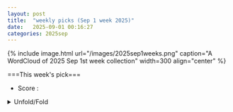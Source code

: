 ```yaml
---
layout: post
title:  "weekly picks (Sep 1 week 2025)"
date:   2025-09-01 00:16:27
categories: 2025sep
---
```


{% include image.html url="/images/2025sep1weeks.png" caption="A WordCloud of 2025 Sep 1st week collection" width=300 align="center" %}




===This week's pick===


* Score : 


<details>
  <summary> Unfold/Fold </summary>
  {% capture markdowncontent %}


---
09/05



1. **[s41567-025-03029-x](https://www.nature.com/articles/s41567-025-03029-x)** The origin of the axial Higgs is a hidden ferroaxial electronic density wave (Nature Physics)

1. **[s41563-025-02344-1](https://www.nature.com/articles/s41563-025-02344-1)** Space-time crystals from particle-like topological solitons (Nature Materials)



1. **[cxvs-5pb1](http://link.aps.org/doi/10.1103/cxvs-5pb1)** Quantum Metrology in the Ultrastrong Coupling Regime of Light-Matter Interactions: Leveraging Virtual Excitations without Extracting Them (PRL)

1. **[v4x6-hksk](http://link.aps.org/doi/10.1103/v4x6-hksk)** Pressure-Induced Polyhedral Reorganization Causes Indirect-to-Direct Band-Gap Transition in Spinel Structure (PRL)

1. **[jnq4-sykq](http://link.aps.org/doi/10.1103/jnq4-sykq)** Probing Green’s Function Zeros by Cotunneling through Mott Insulators (PRL)

1. **[fryl-jjnj](http://link.aps.org/doi/10.1103/fryl-jjnj)** Terahertz Field Control of Electronic-Ferroelectric Anisotropy at Room Temperature in LuFe2O4 (PRL)

1. **[43nq-ntqm](http://link.aps.org/doi/10.1103/43nq-ntqm)** Non-Abelian Fractional Chern Insulators and Competing States in Flat Moiré Bands (PRL)

1. **[6m7v-p99w](http://link.aps.org/doi/10.1103/6m7v-p99w)** Extrinsic Mechanisms of Phonon Magnetic Moment (PRL)

1. **[3bj7-jc92](http://link.aps.org/doi/10.1103/3bj7-jc92)** Hydrodynamics of Cooperation and Self-Interest in a Two-Population Occupation Model (PRL)

1. **[hl1c-t8z9](http://link.aps.org/doi/10.1103/hl1c-t8z9)** Quantum Effects in Gravity Beyond the Newton Potential from a Delocalized Quantum Source (PRX)

1. **[m66m-lnjh](http://link.aps.org/doi/10.1103/m66m-lnjh)** Learning the dynamics of Markovian open quantum systems from experimental data (PRR)

1. **[ngkf-7816](http://link.aps.org/doi/10.1103/ngkf-7816)** Universal exotic dynamics in critical mesoscopic systems: Simulating the square root of Avogadro’s number of spins (PRR)

1. **[pt7n-5gmr](http://link.aps.org/doi/10.1103/pt7n-5gmr)** Enhanced superresolution by entanglement of the unified quantum wave function (PRR)

1. **[h4hn-r6kp](http://link.aps.org/doi/10.1103/h4hn-r6kp)** Kelvin waves in nonequilibrium universal dynamics of relativistic scalar field theories (PRR)

1. **[kqw2-gs9c](http://link.aps.org/doi/10.1103/kqw2-gs9c)** Enhancement of microwave to optical spin-based quantum transduction via a magnon mode (PRR)

1. **[h6lj-d6yt](http://link.aps.org/doi/10.1103/h6lj-d6yt)** Generalized geometric speed limits for quantum observables (PRR)

1. **[k7nd-nnxg](http://link.aps.org/doi/10.1103/k7nd-nnxg)** Nuclear spin symmetry breaking and spin polarization in rotational energy level clusters (PRRL)

1. **[hzl3-hjnl](http://link.aps.org/doi/10.1103/hzl3-hjnl)** Splitting of nonequilibrium phase transitions in driven Ising models (PRRL)





1. **[2509.03572v1](https://arxiv.org/abs/2509.03572)** Exchange tensors, generalized RKKY interactions, and magnetization dynamics in heterostructures of ferromagnets and topological insulators (arXiv)

1. **[2509.03574v1](https://arxiv.org/abs/2509.03574)** A new rung on the ladder: exploring topological frustration towards two dimensions (arXiv)

1. **[2509.03575v1](https://arxiv.org/abs/2509.03575)** Ferromagnetism vs. Antiferromagnetism in Narrow-Band Systems: Competition Between Quantum Geometry and Band Dispersion (arXiv)

1. **[2509.03583v1](https://arxiv.org/abs/2509.03583)** Magic continuum in multi-moire twisted trilayer graphene (arXiv)

1. **[2509.03588v1](https://arxiv.org/abs/2509.03588)** Dissociation of bulk and entanglement phase transitions in the Haldane phase (arXiv)

1. **[2509.03601v1](https://arxiv.org/abs/2509.03601)** Optical selection rules of topological excitons in flat bands (arXiv)

1. **[2509.03604v1](https://arxiv.org/abs/2509.03604)** Mott Glass and Criticality in a S=1/2 Bilayer Heisenberg Model with Interlayer Bond Dilution (arXiv)

1. **[2509.03606v1](https://arxiv.org/abs/2509.03606)** Coherent control of thermoelectric performance via engineered transmission functions in multi-dot Aharonov-Bohm heat engine (arXiv)

1. **[2509.03612v1](https://arxiv.org/abs/2509.03612)** Three-channel charge Kondo model at high transparency (arXiv)

1. **[2509.03618v1](https://arxiv.org/abs/2509.03618)** Topological edge states in a double isomeric Class-II oligo(indenoindene) (arXiv)

1. **[2509.03620v1](https://arxiv.org/abs/2509.03620)** Emergent Rashba spin-orbit coupling in bulk gold with buried network of nanoscale interfaces (arXiv)

1. **[2509.03632v1](https://arxiv.org/abs/2509.03632)** A One-Particle Density Matrix Framework for Mode-Shell Correspondence: Characterizing Topology in Higher-Order Topological Insulators (arXiv)

1. **[2509.03674v1](https://arxiv.org/abs/2509.03674)** Geometric Effects on Tunneling in Driven Quantum Systems (arXiv)

1. **[2509.03683v1](https://arxiv.org/abs/2509.03683)** Attention is all you need to solve chiral superconductivity (arXiv)

1. **[2509.03706v1](https://arxiv.org/abs/2509.03706)** Double quantum dots with quenched charging energy in PbTe nanowires (arXiv)

1. **[2509.03708v1](https://arxiv.org/abs/2509.03708)** Twisted quantum doubles are sign problem-free (arXiv)

1. **[2509.03750v1](https://arxiv.org/abs/2509.03750)** Lattice dynamics of the infinite-layer nickelate LaNiO2 (arXiv)

1. **[2509.03781v1](https://arxiv.org/abs/2509.03781)** Plasmons in a network of topological states in twisted bilayer graphene (arXiv)

1. **[2509.03801v1](https://arxiv.org/abs/2509.03801)** Controllable Josephson diode effect, 0-pi transition and switch effect in the superconductor/two-dimensional Weyl nodal line semimetal/superconductor junctions (arXiv)

1. **[2509.03822v1](https://arxiv.org/abs/2509.03822)** Spin Splitting Nernst Effect in Altermagnet (arXiv)

1. **[2509.03854v1](https://arxiv.org/abs/2509.03854)** Switching topological states via uniaxial strain in 2D materials (arXiv)

1. **[2509.03907v1](https://arxiv.org/abs/2509.03907)** Unconventional superconductivity in monolayer transition metal dichalcogenides (arXiv)

1. **[2509.03908v1](https://arxiv.org/abs/2509.03908)** Strongly correlated electrons in superconducting islands with fluctuating Cooper pairs (arXiv)

1. **[2509.03915v1](https://arxiv.org/abs/2509.03915)** Superconducting lens and Josephson effect in AA-stacked bilayer graphene (arXiv)

1. **[2509.03921v1](https://arxiv.org/abs/2509.03921)** Atomic collapse of high-order singular potentials in graphene (arXiv)

1. **[2509.03923v1](https://arxiv.org/abs/2509.03923)** Antiferromagnetic superlattices: anisotropic band and spin-valley valve in buckled two-dimensional materials (arXiv)

1. **[2509.03924v1](https://arxiv.org/abs/2509.03924)** Frustration-enhanced persistent currents in correlated trimer nanorings (arXiv)

1. **[2509.03929v1](https://arxiv.org/abs/2509.03929)** Topologically protected magnetoresistance by quantum anomalous Hall effect (arXiv)

1. **[2509.03936v1](https://arxiv.org/abs/2509.03936)** Two-dimensional coherent spectroscopy of disordered superconductors in the narrow-band and broad-band limits (arXiv)

1. **[2509.03941v1](https://arxiv.org/abs/2509.03941)** Thickness-dependent magnon spin transport in antiferromagnetic insulators: Crossover from quasi-three-dimensional to quasi-two-dimensional regimes (arXiv)

1. **[2509.03943v1](https://arxiv.org/abs/2509.03943)** Two-dimensional Dirac semimetals with tunable edge states (arXiv)

1. **[2509.03944v1](https://arxiv.org/abs/2509.03944)** Two-Dimensional Higher-Order Topological Metals (arXiv)

1. **[2509.03949v1](https://arxiv.org/abs/2509.03949)** Tunable Majorana corner states driven by superconducting phase bias in a vertical Josephson junction (arXiv)

1. **[2509.03963v1](https://arxiv.org/abs/2509.03963)** Altermagnetism-Induced Parity Anomaly in Weak Topological Insulators (arXiv)

1. **[2509.03969v1](https://arxiv.org/abs/2509.03969)** Interplay of Altermagnetic Order and Wilson Mass in the Dirac Equation: Helical Edge States without Time-Reversal Symmetry (arXiv)

1. **[2509.03984v1](https://arxiv.org/abs/2509.03984)** Design of a Josephson diode based on double magnetic impurities (arXiv)

1. **[2509.03988v1](https://arxiv.org/abs/2509.03988)** Hubbard dimer physics and the magnetostructural transition in the correlated cluster material Nb3Cl8 (arXiv)

1. **[2509.03991v1](https://arxiv.org/abs/2509.03991)** Band bending and zero-conductance resonances controlled by edge electric fields in zigzag silicene nanoribbons (arXiv)

1. **[2509.04002v1](https://arxiv.org/abs/2509.04002)** Phase transitions in quantum dot-Majorana zero mode coupling systems (arXiv)

1. **[2509.04003v1](https://arxiv.org/abs/2509.04003)** Electrical control of crossed Andreev reflection and spin-valley switch in antiferromagnet/superconductor junctions (arXiv)

1. **[2509.04012v1](https://arxiv.org/abs/2509.04012)** Orbital hybridization in graphene-based artificial atoms (arXiv)

1. **[2509.04015v1](https://arxiv.org/abs/2509.04015)** Tunneling Magnetoresistance Effect in Altermagnets (arXiv)

1. **[2509.04017v1](https://arxiv.org/abs/2509.04017)** Spin-valley polarized edge states and quantum anomalous Hall states controlled by side potential in 2D honeycomb lattices (arXiv)

1. **[2509.04045v1](https://arxiv.org/abs/2509.04045)** Moire spintronics: Emergent phenomena, material realization and machine learning accelerating discovery (arXiv)

1. **[2509.04071v1](https://arxiv.org/abs/2509.04071)** Magnetic behavior of 5d^1 Re-based double perovskite Sr2ZnReO6 (arXiv)

1. **[2509.04141v1](https://arxiv.org/abs/2509.04141)** Emergence of quantum spin liquid and spin-flop phase in Kitaev antiferromagnets in a [111] magnetic field (arXiv)

1. **[2509.04206v1](https://arxiv.org/abs/2509.04206)** Two-dimensional magnetic tunnel p-n junctions for low-power electronics (arXiv)

1. **[2509.04209v1](https://arxiv.org/abs/2509.04209)** Quantum Hall Antidot as a Fractional Coulombmeter (arXiv)

1. **[2509.04285v1](https://arxiv.org/abs/2509.04285)** Many-Body Rashba Spin-Orbit Interaction and Exciton Spin Relaxation in Atomically Thin Semiconductor Structures (arXiv)

1. **[2509.04306v1](https://arxiv.org/abs/2509.04306)** Specific features of the pi-electron spectrum of narrow achiral (2m,m) nanoribbons (arXiv)

1. **[2509.04319v1](https://arxiv.org/abs/2509.04319)** In-situ profiling of pressure-induced exciton traps in suspended MoS2 monolayers (arXiv)

1. **[2509.04408v1](https://arxiv.org/abs/2509.04408)** Chiral Graviton Theory of Fractional Quantum Hall States (arXiv)

1. **[2509.04420v1](https://arxiv.org/abs/2509.04420)** Zero and Nonzero Energy Majorana Modes in an Extended Kitaev Chain (arXiv)

1. **[2509.04447v1](https://arxiv.org/abs/2509.04447)** Zero modes and index theorems for non-Hermitian Dirac fermions (arXiv)

1. **[2509.03570v1](https://arxiv.org/abs/2509.03570)** Dynamical Quantum Phase Transitions and Many-Body Backflow in Open Quantum Systems (arXiv)

1. **[2509.03586v1](https://arxiv.org/abs/2509.03586)** Quantum simulation of out-of-equilibrium dynamics in gauge theories (arXiv)

1. **[2509.03589v1](https://arxiv.org/abs/2509.03589)** Disjoint additivity and local quantum physics (arXiv)

1. **[2509.04075v1](https://arxiv.org/abs/2509.04075)** Complexity of Quadratic Quantum Chaos (arXiv)

1. **[2509.04137v1](https://arxiv.org/abs/2509.04137)** Active Dual-Gated Graphene Transistors for Low-Noise, Drift-Stable, and Tunable Chemical Sensing (arXiv)

1. **[2509.04300v1](https://arxiv.org/abs/2509.04300)** Quantum metrology through spectral measurements in quantum optics (arXiv)

1. **[2509.04418v1](https://arxiv.org/abs/2509.04418)** The influence of the Casimir effect on the binding potential for 3D wetting (arXiv)









---
09/04



1. **[science.adx5963](https://www.science.org/doi/10.1126/science.adx5963)** Spin-selective transport through chiral ferromagnetic nanohelices (Science)



1. **[science.adv4415](https://www.science.org/doi/10.1126/science.adv4415)** Order-to-disorder transition due to entropy in layered and 2D carbides (Science)



1. **[s41467-025-63139-1](https://www.nature.com/articles/s41467-025-63139-1)** Ultra-low core loss in Fe-enriched soft magnetic ribbons enabled by nanostructure and high-frequency domain engineering (Nature Communications)



1. **[s41586-025-09474-1](https://www.nature.com/articles/s41586-025-09474-1)** 3D-printed micro ion trap technology for quantum information applications (Nature)





1. **[f3c4-n21z](http://link.aps.org/doi/10.1103/f3c4-n21z)** Efficient Computation of Cumulant Evolution and Full Counting Statistics: Application to Infinite Temperature Quantum Spin Chains (PRL)

1. **[mwy1-v9hk](http://link.aps.org/doi/10.1103/mwy1-v9hk)** String-Breaking Mechanism in a Lattice Schwinger Model Simulator (PRL)

1. **[zfxx-8r4x](http://link.aps.org/doi/10.1103/zfxx-8r4x)** Effect of Incremental Hydration on Reverse Internal Conversion Vibrational Autodetachment of an Anion (PRL)

1. **[2jz1-dr5l](http://link.aps.org/doi/10.1103/2jz1-dr5l)** Leveraging Resonant Frequencies of an Optical Cavity for Spectroscopic Measurement of Gas Temperature and Concentration (PRL)





1. **[46g3-n7cx](http://link.aps.org/doi/10.1103/46g3-n7cx)** Tricritical Directed Percolation Controls the Laminar-Turbulent Transition in Pipes with Body Forces (PRL)

1. **[2g25-bdjx](http://link.aps.org/doi/10.1103/2g25-bdjx)** Emergent Negative Thermal Expansion in Amorphous Fe-Y-Zr-B Alloys (PRL)

1. **[7blz-pswv](http://link.aps.org/doi/10.1103/7blz-pswv)** Intrinsic Dynamic Generation of Spin Polarization by Time-Varying Electric Field (PRL)

1. **[nx9z-vkk2](http://link.aps.org/doi/10.1103/nx9z-vkk2)** Nonreciprocity of Hydrodynamic Electron Transport in Noncentrosymmetric Conductors (PRL)

1. **[5vnl-w9p4](http://link.aps.org/doi/10.1103/5vnl-w9p4)** Density Matrix Renormalization Group Algorithm for non-Hermitian Systems (PRL)

1. **[8klr-4wc5](http://link.aps.org/doi/10.1103/8klr-4wc5)** Robust Charge Density Wave Correlations in Optimally Doped YBa2Cu3Oy (PRL)



1. **[3tlp-16mc](http://link.aps.org/doi/10.1103/3tlp-16mc)** Optical non-Hermitian skin effect in uniform media (PRR)

1. **[68my-v17c](http://link.aps.org/doi/10.1103/68my-v17c)** Cavity-induced quantum droplets (PRR)

1. **[msdd-ckq7](http://link.aps.org/doi/10.1103/msdd-ckq7)** Fracton and topological order in the XY checkerboard toric code (PRRL)



1. **[2509.02654v1](https://arxiv.org/abs/2509.02654)** Quantum anomalous Hall effect with high Chern number in two dimensional ferromagnets Ti2TeSO (arXiv)

1. **[2509.02663v1](https://arxiv.org/abs/2509.02663)** Semi-Dirac spin liquids and frustrated quantum magnetism on the trellis lattice (arXiv)

1. **[2509.02673v1](https://arxiv.org/abs/2509.02673)** Doping a spin-one Mott insulator: possible application to bilayer nickelate (arXiv)

1. **[2509.02675v1](https://arxiv.org/abs/2509.02675)** Robust superconductivity upon doping chiral spin liquid and Chern insulators in a Hubbard-Hofstadter model (arXiv)

1. **[2509.02682v1](https://arxiv.org/abs/2509.02682)** Ultrafast anisotropic exciton transport in phosphorene (arXiv)

1. **[2509.02705v1](https://arxiv.org/abs/2509.02705)** Competing Dirac masses in one dimension: Symmetry-enhanced pseudo-first-order transition and deconfined criticality (arXiv)

1. **[2509.02757v1](https://arxiv.org/abs/2509.02757)** Topological Chiral Superconductivity in the Triangular-Lattice Hofstadter-Hubbard Model (arXiv)

1. **[2509.02763v1](https://arxiv.org/abs/2509.02763)** Quantum Transport in Ultrahigh-Conductivity Carbon Nanotube Fibers (arXiv)

1. **[2509.02831v1](https://arxiv.org/abs/2509.02831)** Current-induced molecular dissociation: Topological insulators as robust reaction platforms (arXiv)

1. **[2509.02872v1](https://arxiv.org/abs/2509.02872)** NeuroQD: A Learning-Based Simulation Framework For Quantum Dot Devices (arXiv)

1. **[2509.02914v1](https://arxiv.org/abs/2509.02914)** Ab Initio Theory of Eliminating Surface Oxides of Superconductors with Noble Metal Encapsulation (arXiv)

1. **[2509.02976v1](https://arxiv.org/abs/2509.02976)** Effect of Gamma_7 and Gamma_8 Hybridizations on Three-Channel Kondo Phase Emerging from Ho Ions (arXiv)

1. **[2509.02987v1](https://arxiv.org/abs/2509.02987)** High-Q membrane resonators using ultra-high-stress crystalline TiN films (arXiv)

1. **[2509.03007v1](https://arxiv.org/abs/2509.03007)** Anisotropic spin fluctuations in the triangular Kondo lattice compound CePtAl4Ge2 probed by site-selective ^27Al NMR (arXiv)

1. **[2509.03031v1](https://arxiv.org/abs/2509.03031)** Observation of surface superconductivity in bulk polycrystalline MoS2 induced by electric double-layer doping (arXiv)

1. **[2509.03072v1](https://arxiv.org/abs/2509.03072)** First-Order PT Phase Transition in Non-Hermitian Superconductors (arXiv)

1. **[2509.03079v1](https://arxiv.org/abs/2509.03079)** Deconfined Quantum Critical Point in Quantum Hall Bilayers (arXiv)

1. **[2509.03081v1](https://arxiv.org/abs/2509.03081)** Machine learning-accelerated search of superconductors in B-C-N based compounds and R3Ni2O7-type nickelates (arXiv)

1. **[2509.03177v1](https://arxiv.org/abs/2509.03177)** Ab initio spin Hamiltonians and magnetism of Ce and Yb triangular-lattice compounds (arXiv)

1. **[2509.03247v1](https://arxiv.org/abs/2509.03247)** Inherent momentum-dependent gap structure of altermagnetic superconductors (arXiv)

1. **[2509.03254v1](https://arxiv.org/abs/2509.03254)** Effect of Magnetic Anisotropy on Magnetoelastic Waves in Ni/LiNbO3 Hybrid Device (arXiv)

1. **[2509.03282v1](https://arxiv.org/abs/2509.03282)** Theory of single molecule NMR detection (arXiv)

1. **[2509.03295v1](https://arxiv.org/abs/2509.03295)** Family of Unconventional Superconductivities in Crystalline Graphene (arXiv)

1. **[2509.03296v1](https://arxiv.org/abs/2509.03296)** Noise resilience of two-dimensional Floquet topological phases (arXiv)

1. **[2509.03327v1](https://arxiv.org/abs/2509.03327)** Role of Fe intercalation on the electronic correlation in resistively switchable antiferromagnet FexNbS2 (arXiv)

1. **[2509.03356v1](https://arxiv.org/abs/2509.03356)** Tailored Thermal Transport in Phase Change Materials-Based Nanocomposites through Interfacial Structuring (arXiv)

1. **[2509.03359v1](https://arxiv.org/abs/2509.03359)** Magnetic Bloch bands and Weiss oscillations in Dirac mass superlattices (arXiv)

1. **[2509.03460v1](https://arxiv.org/abs/2509.03460)** Integral ab initio/DFT and experimental TDPAC approach enlightening the aftereffects phenomenon: probing electronic properties in alpha-Al2O3:^111In(-> ^111Cd) at the atomic scale (arXiv)

1. **[2509.03469v1](https://arxiv.org/abs/2509.03469)** Signatures of emergent surface states across a displacive topological phase transition in Bi4I4 (arXiv)

1. **[2509.03489v1](https://arxiv.org/abs/2509.03489)** Dissipationless dynamics of spin supersolid states in a spin-1/2 triangular antiferromagnet with impurities (arXiv)

1. **[2509.03502v1](https://arxiv.org/abs/2509.03502)** Ambient-pressure superconductivity and electronic structures of engineered hybrid nickelate films (arXiv)

1. **[2508.21502v1](https://arxiv.org/abs/2508.21502)** Anyons in the pi-flux phase of fermionic matter coupled to a Z2-gauge field (arXiv)

1. **[2509.01729v1](https://arxiv.org/abs/2509.01729)** Direct spatiotemporal imaging of a long-lived bulk photovoltaic effect in BiFeO3 (arXiv)

1. **[2509.02618v1](https://arxiv.org/abs/2509.02618)** Etching-free dual-lift-off for direct patterning of epitaxial oxide thin films (arXiv)

1. **[2509.02688v1](https://arxiv.org/abs/2509.02688)** In search of exotic pairing in the Hubbard model: many-body computation and quantum gas microscopy (arXiv)

1. **[2509.02857v1](https://arxiv.org/abs/2509.02857)** Magnetic Double-Wells: Absence of Tunneling (arXiv)

1. **[2509.02886v1](https://arxiv.org/abs/2509.02886)** Highly tunable band structure in ferroelectric R-stacked bilayer WSe2 (arXiv)

1. **[2509.02901v1](https://arxiv.org/abs/2509.02901)** Magnetic resonance and microwave resistance modulation in van der Waals colossal-magnetoresistance material (arXiv)

1. **[2509.03026v1](https://arxiv.org/abs/2509.03026)** Octupole-driven spin-transfer torque switching of all-antiferromagnetic tunnel junctions (arXiv)

1. **[2509.03033v1](https://arxiv.org/abs/2509.03033)** Tilted Dirac cones and their topology in Holographic Materials (arXiv)

1. **[2509.03067v1](https://arxiv.org/abs/2509.03067)** Theory of dynamical superradiance in organic materials (arXiv)

1. **[2509.03253v1](https://arxiv.org/abs/2509.03253)** Parquet theory for molecular systems. I. Formalism and static kernel parquet approximation (arXiv)

1. **[2509.03355v1](https://arxiv.org/abs/2509.03355)** Controlled Buildup of Half-Quantized Thermal Conductance in an Engineered Chiral Spin Liquid Platform (arXiv)

1. **[2509.03387v1](https://arxiv.org/abs/2509.03387)** Topology meets superconductivity in a one-dimensional t-J model of magnetic atoms (arXiv)

1. **[2509.03422v1](https://arxiv.org/abs/2509.03422)** Universal representation of the long-range entanglement in the family of Toric Code states (arXiv)

1. **[2509.03428v1](https://arxiv.org/abs/2509.03428)** Ultrafast single-photon interference with a dipole qubit in a nanocavity (arXiv)









---
09/03



1. **[s41467-025-63298-1](https://www.nature.com/articles/s41467-025-63298-1)** Unveiling the polarization switching pathway through tetragonal phase as a metastable intermediate state in ferroelectric Hf<sub>x</sub>Zr<sub>1-x</sub>O<sub>2</sub> thin film (Nature Communications)

1. **[s41563-025-02350-3](https://www.nature.com/articles/s41563-025-02350-3)** The expanding world of topological ferroelectrics (Nature Materials)

1. **[d41586-025-02756-8](https://www.nature.com/articles/d41586-025-02756-8)** Unifying gravity and quantum theory requires better understanding of time (Nature)





1. **[adf976](https://iopscience.iop.org/article/10.1088/2053-1583/adf976)** Spin–orbit torque emerging from orbital textures in centrosymmetric materials (2D Materials)





1. **[wdjr-m2hg](http://link.aps.org/doi/10.1103/wdjr-m2hg)** Magnifying the Wave Function of Interacting Fermionic Atoms (PRL)

1. **[k47t-23gp](http://link.aps.org/doi/10.1103/k47t-23gp)** High-Throughput Search for Metallic Altermagnets by Embedded Dynamical Mean Field Theory (PRL)

1. **[f6wd-gljq](http://link.aps.org/doi/10.1103/f6wd-gljq)** Non-Hermitian Floquet Topological Sensors for Ultrasensitive Detection of Dynamic Signals (PRL)

1. **[7nxc-j62y](http://link.aps.org/doi/10.1103/7nxc-j62y)** Quantum Geometry and the Electric Magnetochiral Anisotropy in Noncentrosymmetric Polar Media (PRL)

1. **[5d7l-mr7k](http://link.aps.org/doi/10.1103/5d7l-mr7k)** Anomalous Hall Effect in the Dirac Semimetal Cd3As2 Probed by In-Plane Magnetic Field (PRL)

1. **[qs45-4rqd](http://link.aps.org/doi/10.1103/qs45-4rqd)** Mixing of Surface and Bulk Optical Nonlinearities via Surface Plasmon Polaritons (PRL)

1. **[f4vr-xdny](http://link.aps.org/doi/10.1103/f4vr-xdny)** Diffusive Nature of Housing Prices (PRL)

1. **[gp8t-v82n](http://link.aps.org/doi/10.1103/gp8t-v82n)** Particle Scale Anisotropy Controls Bulk Properties in Sheared Granular Materials (PRL)







1. **[b5vs-ldpm](http://link.aps.org/doi/10.1103/b5vs-ldpm)** Spontaneous magnon decay in two-dimensional altermagnets (PRR)

1. **[pr2y-dfbd](http://link.aps.org/doi/10.1103/pr2y-dfbd)** Coexisting mechanisms of thermally driven magnetization reversal in shakti spin ice systems (PRR)

1. **[j4bk-tvhc](http://link.aps.org/doi/10.1103/j4bk-tvhc)** Resonator-assisted quantum transduction between superconducting qubits and trapped atomic systems via Rydberg levels (PRR)

1. **[pvn4-ct5m](http://link.aps.org/doi/10.1103/pvn4-ct5m)** Neutral atoms in optical tweezers as messenger qubits for scaling up a trapped ion quantum computer (PRR)

1. **[bvgk-q2qn](http://link.aps.org/doi/10.1103/bvgk-q2qn)** Unveiling the nature of electronic transitions in RbV3Sb5 with avoided level crossing μSR (PRRL)


1. **[2509.00158v1](https://arxiv.org/abs/2509.00158)** Majorana edge modes in number-conserving models with long-range interactions (arXiv)

1. **[2509.00225v1](https://arxiv.org/abs/2509.00225)** Universal Mott quantum criticality in a modified periodic Anderson model (arXiv)

1. **[2509.00242v1](https://arxiv.org/abs/2509.00242)** Disorder-Induced Damping of Spin Excitations in Cr-Doped BaFe2As2 (arXiv)

1. **[2509.00281v1](https://arxiv.org/abs/2509.00281)** Strange diffusivity of incoherent metal in half-filled two-dimensional Hubbard model (arXiv)

1. **[2509.00416v1](https://arxiv.org/abs/2509.00416)** Discovery of nodal-line superconductivity in chiral crystals (arXiv)

1. **[2509.00453v1](https://arxiv.org/abs/2509.00453)** Probing the Nanoscale Excitonic Landscape and Quantum Confinement of Excitons in Gated Monolayer Semiconductors (arXiv)

1. **[2509.00486v1](https://arxiv.org/abs/2509.00486)** Shot noise as a probe for Andreev reflection in graphene-based heterojunctions (arXiv)

1. **[2509.00517v1](https://arxiv.org/abs/2509.00517)** Real-space observation of the low-temperature Skyrmion lattice in Cu2OSeO3(100) single crystal (arXiv)

1. **[2509.00523v1](https://arxiv.org/abs/2509.00523)** Theory of Emergent Trionic Order in One-Dimensional Bose-Fermi Mixtures (arXiv)

1. **[2509.00563v1](https://arxiv.org/abs/2509.00563)** Radio-Frequency Method for Detecting Superconductivity Under High Pressure (arXiv)

1. **[2509.00580v1](https://arxiv.org/abs/2509.00580)** Sub-GHz Breathing Dynamics of Magnetic Hopfions (arXiv)

1. **[2509.00590v1](https://arxiv.org/abs/2509.00590)** Topology of Fermi seas and geometry of their boundaries for free particles in one and two-dimensional lattices (arXiv)

1. **[2509.00682v1](https://arxiv.org/abs/2509.00682)** Electronic frictional effects near metal surfaces with strong correlations (arXiv)

1. **[2509.00815v1](https://arxiv.org/abs/2509.00815)** Topological switching in bilayer magnons via electrical control (arXiv)

1. **[2509.00879v1](https://arxiv.org/abs/2509.00879)** Observation of moire trapped biexciton through sub-diffraction-limit probing using hetero-bilayer on nanopillar (arXiv)

1. **[2509.00889v1](https://arxiv.org/abs/2509.00889)** Mobius-topological auxiliary function for f electrons (arXiv)

1. **[2509.00940v1](https://arxiv.org/abs/2509.00940)** Role of correlations in Ruddlesden-Popper bilayer nickelates under compressive strain (arXiv)

1. **[2509.00942v1](https://arxiv.org/abs/2509.00942)** Superconducting Diode Effect in Gradiently Strained Nb0.5Ti0.5N Films (arXiv)

1. **[2509.01003v1](https://arxiv.org/abs/2509.01003)** Calculations of current in the cotunneling regime using Lindblad equations (arXiv)

1. **[2509.01154v1](https://arxiv.org/abs/2509.01154)** Luminescence-Induced Tunable Superconductivity in BSCCO via GaP Quantum Dots (arXiv)

1. **[2509.01174v1](https://arxiv.org/abs/2509.01174)** Topological characterization of phase transitions and critical edge states in one-dimensional non-Hermitian systems with sublattice symmetry (arXiv)

1. **[2509.01447v1](https://arxiv.org/abs/2509.01447)** Two-level system loss characterization of NbTi superconducting resonators on Si/SiO2 substrates (arXiv)

1. **[2509.01465v1](https://arxiv.org/abs/2509.01465)** Quantum Spin Hall effect on planar Archimedean lattices (arXiv)

1. **[2509.01522v1](https://arxiv.org/abs/2509.01522)** Realizing Blume-Capel Degrees of Freedom with Toroidal Moments in a Ruby Artificial Spin Ice (arXiv)

1. **[2509.01525v1](https://arxiv.org/abs/2509.01525)** Electron transfer between surface-acoustic-wave-induced moving and static quantum dots (arXiv)

1. **[2509.01534v1](https://arxiv.org/abs/2509.01534)** Magnetic-Field Control of Emergent Order in a 3D Dipolar Pyramid Artificial Spin Ice (arXiv)

1. **[2509.01574v1](https://arxiv.org/abs/2509.01574)** Geometric phases on graphene from Atiyah-Singer index theorem (arXiv)

1. **[2509.01706v1](https://arxiv.org/abs/2509.01706)** Racetrack computing with a topological boundary ratchet (arXiv)

1. **[2509.01751v1](https://arxiv.org/abs/2509.01751)** Topological polar textures on CsPbBr3 nanoplatelets (arXiv)

1. **[2509.01769v1](https://arxiv.org/abs/2509.01769)** AM-DefectNet: Additive Manufacturing Defect Classification Using Machine Learning - A comparative Study (arXiv)

1. **[2509.01788v1](https://arxiv.org/abs/2509.01788)** Hidden orders in spin-orbit entangled correlated insulators (arXiv)

1. **[2509.01810v1](https://arxiv.org/abs/2509.01810)** Spin-orbit torque control of topology in intrinsic antiferromagnetic insulators (arXiv)

1. **[2509.01961v1](https://arxiv.org/abs/2509.01961)** Intrinsic nonlinear valley Nernst effect in the strained bilayer graphene (arXiv)

1. **[2509.02063v1](https://arxiv.org/abs/2509.02063)** Reentrant superconductivity and superconductor-to-insulator transition in a naturally occurring Josephson junction array tuned by RF power (arXiv)

1. **[2509.02078v1](https://arxiv.org/abs/2509.02078)** Cryogenic performance of field-effect transistors and amplifiers based on selective area grown InAs nanowires (arXiv)

1. **[2509.02082v1](https://arxiv.org/abs/2509.02082)** Domain Wall Engineering in Graphene-Based Josephson Junctions (arXiv)

1. **[2509.02094v1](https://arxiv.org/abs/2509.02094)** Wide Electrical Tunability of the Valley Splitting in a Doubly gated Silicon-on-Insulator Quantum Well (arXiv)

1. **[2509.02142v1](https://arxiv.org/abs/2509.02142)** Electromagnetic responses of bilayer excitonic insulators (arXiv)

1. **[2509.02168v1](https://arxiv.org/abs/2509.02168)** Classification of topological insulators and superconductors with multiple order-two point group symmetries (arXiv)

1. **[2509.02178v1](https://arxiv.org/abs/2509.02178)** Three prerequisites for high-temperature superconductivity in t-PtBi2 (arXiv)

1. **[2509.02218v1](https://arxiv.org/abs/2509.02218)** Probing Non-Fermi-Liquid Behaviour of Composite Fermi Liquid via Efficient Thermal Simulations (arXiv)

1. **[2509.02233v1](https://arxiv.org/abs/2509.02233)** Nanoscale Dipolar Fields in Artificial Spin Ice Probed by Scanning NV Magnetometry (arXiv)

1. **[2509.02243v1](https://arxiv.org/abs/2509.02243)** Diamagnetic Meissner response of odd-frequency superconducting pairing from quantum geometry (arXiv)

1. **[2509.02252v1](https://arxiv.org/abs/2509.02252)** Intricacies of Frustrated Magnetism in the Kondo Metal YbAgGe (arXiv)

1. **[2509.02264v1](https://arxiv.org/abs/2509.02264)** Unconventional Electromechanical Response in Ferrocene Assisted Gold Atomic Chain (arXiv)

1. **[2509.02345v1](https://arxiv.org/abs/2509.02345)** Transient Dynamical Phase Diagram of the Spin-Boson Model at Finite Temperature (arXiv)

1. **[2509.02362v1](https://arxiv.org/abs/2509.02362)** All-optical band structure reconstruction and onset of Landau quantization of Dirac fermions (arXiv)

1. **[2509.02384v1](https://arxiv.org/abs/2509.02384)** Magnetic Worms: Oscillatory Bimeron Pairing And Collective Transport In Patterned Stripes (arXiv)

1. **[2509.02475v1](https://arxiv.org/abs/2509.02475)** Signatures of three-state Potts nematicity in spin excitations of the van der Waals antiferromagnet FePSe3 (arXiv)

1. **[2509.02548v1](https://arxiv.org/abs/2509.02548)** Enhanced Terahertz Thermoelectricity via Engineered van Hove Singularities and Nernst Effect in Moire Superlattices (arXiv)

1. **[2509.02552v1](https://arxiv.org/abs/2509.02552)** Interaction-limited conductivity of twisted bilayer graphene revealed by giant terahertz photoresistance (arXiv)

1. **[2509.02556v1](https://arxiv.org/abs/2509.02556)** Floquet multiple exceptional points with higher-order skin effect (arXiv)

1. **[2509.00344v1](https://arxiv.org/abs/2509.00344)** Dimensional hierarchy of topological bound states in the continuum (arXiv)

1. **[2509.00430v1](https://arxiv.org/abs/2509.00430)** Sliding-induced ferrovalley polarization and possible antiferromagnetic half-metal in bilayer altermagnets (arXiv)

1. **[2509.00432v1](https://arxiv.org/abs/2509.00432)** Quantum States in Twisted Tubes with Linear Cross-Section Variation (arXiv)

1. **[2509.00513v1](https://arxiv.org/abs/2509.00513)** Magnetic dynamics in NiTiO3 honeycomb antiferromagnet using neutron scattering (arXiv)

1. **[2509.00593v1](https://arxiv.org/abs/2509.00593)** Genuine multi-entropy, dihedral invariants and Lifshitz theory (arXiv)

1. **[2509.00645v1](https://arxiv.org/abs/2509.00645)** Entropy Flow at the Quantum Limit (arXiv)

1. **[2509.00747v1](https://arxiv.org/abs/2509.00747)** Self-Organising Memristive Networks as Physical Learning Systems (arXiv)

1. **[2509.00776v1](https://arxiv.org/abs/2509.00776)** Band Geometry Induced Third-Harmonic Generation (arXiv)

1. **[2509.00902v1](https://arxiv.org/abs/2509.00902)** Quantum action of the Josephson dynamics (arXiv)

1. **[2509.00950v1](https://arxiv.org/abs/2509.00950)** Massive Dirac states bound to vortices by a boson-fermion interaction (arXiv)

1. **[2509.01258v1](https://arxiv.org/abs/2509.01258)** Topological Control of Polaritonic Flatbands in Anisotropic van der Waals Metasurfaces (arXiv)

1. **[2509.01513v1](https://arxiv.org/abs/2509.01513)** Bosonic Bogoliubov transformations as Lorentz boosts in (c, c)=(1,1) conformal field theories with marginal J J  deformations (arXiv)

1. **[2509.01579v1](https://arxiv.org/abs/2509.01579)** Superstrong Dynamics and Chiral Emission of a Giant Atom in a Structured Bath (arXiv)

1. **[2509.01585v1](https://arxiv.org/abs/2509.01585)** Dynamics of Loschmidt echoes from operator growth in noisy quantum many-body systems (arXiv)

1. **[2509.01603v1](https://arxiv.org/abs/2509.01603)** The Zeno-like effect in a spin-chain quantum battery (arXiv)

1. **[2509.01608v1](https://arxiv.org/abs/2509.01608)** Reduced fidelities for free fermions out of equilibrium: From dynamical quantum phase transitions to Mpemba effect (arXiv)

1. **[2509.01637v1](https://arxiv.org/abs/2509.01637)** Phase-Sensitive Measurements on a Fermi-Hubbard Quantum Processor (arXiv)

1. **[2509.01858v1](https://arxiv.org/abs/2509.01858)** Quantum Tomography of Suspended Carbon Nanotubes (arXiv)

1. **[2509.02010v1](https://arxiv.org/abs/2509.02010)** Extremely Large and Angle-Dependent Magnetoresistance in Kagome Dirac Semimetal RFe6Sn6 (R=Ho, Dy) (arXiv)

1. **[2509.02044v1](https://arxiv.org/abs/2509.02044)** Boundary Renormalization Group Flow of Entanglement Entropy at a (2+1)-Dimensional Quantum Critical Point (arXiv)

1. **[2509.02174v1](https://arxiv.org/abs/2509.02174)** Theory for the spectral splitting exponent of exceptional points (arXiv)

1. **[2509.02314v1](https://arxiv.org/abs/2509.02314)** Dynamic structure factor of quantum hard rods from exact form-factors (arXiv)

1. **[2509.02320v1](https://arxiv.org/abs/2509.02320)** Approaching transform-limited linewidths in telecom-wavelength transitions of ungated quantum dots (arXiv)

1. **[2509.02468v1](https://arxiv.org/abs/2509.02468)** Experimental electronic structure of the mineral superconductor covellite CuS (arXiv)

1. **[2509.02505v1](https://arxiv.org/abs/2509.02505)** General structure factor and dynamic effects of the Dzyaloshinskii-Moriya interaction in S = 1/2 clusters (arXiv)






---
09/02


1. **[acsnano.5c04688](https://pubs.acs.org/doi/10.1021/acsnano.5c04688)** 2 × 2 Charge Density Wave in Fe0.33NbSe2 Stabilized by Disordered Intercalation (ACS Nano)



1. **[S0927025625005634](https://www.sciencedirect.com/science/article/pii/S0927025625005634)** Electronic and optical properties of 30° twisted bilayer hydrogenated graphene via Trotter-Suzuki tight-binding time propagation (Computational Materials Science)



1. **[s41567-025-03008-2](https://www.nature.com/articles/s41567-025-03008-2)** Ferroaxial density wave from intertwined charge and orbital order in rare-earth tritellurides (Nature Physics)

1. **[s42005-025-02278-9](https://www.nature.com/articles/s42005-025-02278-9)** Hybridization of lattice and charge order excitations in a superconducting cuprate (Communications Physics)

1. **[d41586-025-02755-9](https://www.nature.com/articles/d41586-025-02755-9)** Who is afraid of quantum mechanics? Books in brief (Nature)



1. **[r5pw-sqk2](https://journals.aps.org/prl/abstract/10.1103/r5pw-sqk2)** Signatures of Fluctuation-Driven Magnetic Topological Charge in Pt-Ferromagnetic Insulator Bilayers (PRL)


1. **[smll.202504495](https://onlinelibrary.wiley.com/doi/full/10.1002/smll.202504495)** Coexistence of Giant Transverse Transport Properties and Complex Spin Configuration in Polycrystalline Kagomé Ferromagnet GdCo2 (Small)



1. **[kl2z-brms](https://journals.aps.org/prb/pdf/10.1103/kl2z-brms)** Broken inversion symmetry in the charge density wave phase in EuAl4 (PRB)



---
09/01






1. **[2508.21089v1](https://arxiv.org/abs/2508.21089)** Phonon-scattering-induced quantum linear magnetoresistance up to room temperature (arXiv)

1. **[2508.21115v1](https://arxiv.org/abs/2508.21115)** Unconventional superconducting correlations in fermionic many-body scars (arXiv)

1. **[2508.21117v1](https://arxiv.org/abs/2508.21117)** Charge density wave induced gapped nodal line (arXiv)

1. **[2508.21119v1](https://arxiv.org/abs/2508.21119)** Displacement-Field-Driven Transition between Superconductivity and Valley Ferromagnetism in Transition Metal Dichalcogenides (arXiv)

1. **[2508.21127v1](https://arxiv.org/abs/2508.21127)** Exact models of chiral flat-band superconductors (arXiv)

1. **[2508.21129v1](https://arxiv.org/abs/2508.21129)** Anyon polarons as a window into the competing phases of the Kitaev-Gamma-Gamma' model (arXiv)

1. **[2508.21142v1](https://arxiv.org/abs/2508.21142)** Nonperturbative Semiclassical Spin Dynamics for Ordered Quantum Magnets (arXiv)

1. **[2508.21211v1](https://arxiv.org/abs/2508.21211)** Anharmonic Collective Oscillations in Isotropic Spin Systems and their Spectroscopic Signatures (arXiv)

1. **[2508.21234v1](https://arxiv.org/abs/2508.21234)** Exploring Co, Fe, and Ni Reference Layers for Single-Pulse All-Optical Reversal in Ferromagnetic Spin Valves (arXiv)

1. **[2508.21281v1](https://arxiv.org/abs/2508.21281)** Rigid muffin-tin approximation in plane-wave codes for fast modeling of phonon-mediated superconductors (arXiv)

1. **[2508.21298v1](https://arxiv.org/abs/2508.21298)** Critical photoinduced reflectivity relaxation dynamics in single-layer Bi-based cuprates near the pseudogap end point (arXiv)

1. **[2508.21311v1](https://arxiv.org/abs/2508.21311)** Experimental realization of dice-lattice flat band at the Fermi level in layered electride YCl (arXiv)

1. **[2508.21326v1](https://arxiv.org/abs/2508.21326)** Electronic correlations in magnetized helical edge states coupled to s-wave superconductors (arXiv)

1. **[2508.21357v1](https://arxiv.org/abs/2508.21357)** Edge dependent Josephson Diode effect in WTe2-Based Josephson junction (arXiv)

1. **[2508.21388v1](https://arxiv.org/abs/2508.21388)** Out-of-time ordered correlation functions for the localized f electrons in the Falicov-Kimball model (arXiv)

1. **[2508.21405v1](https://arxiv.org/abs/2508.21405)** Determination of ground states of one-dimensional quantum systems using the cluster iTEBD method (arXiv)

1. **[2508.21544v1](https://arxiv.org/abs/2508.21544)** Remote spin control in Haldane spin chains (arXiv)

1. **[2508.21673v1](https://arxiv.org/abs/2508.21673)** Odd-Parity Magnetism in Fe-Based Superconductors (arXiv)

1. **[2508.21696v1](https://arxiv.org/abs/2508.21696)** Demonstration of an optical microwave rectification by a superconducting diode with near 100% efficiency (arXiv)

1. **[2508.21723v1](https://arxiv.org/abs/2508.21723)** High fidelity flopping-mode single spin operation with tuning inter-dot orbital levels (arXiv)

1. **[2508.21729v1](https://arxiv.org/abs/2508.21729)** Bayesian perspectives for quantum states and application to ab initio quantum chemistry (arXiv)

1. **[2508.21743v1](https://arxiv.org/abs/2508.21743)** Topological Magnon Frequency Combs (arXiv)

1. **[2508.21752v1](https://arxiv.org/abs/2508.21752)** On the Electronic Contribution to Crystalline Diffraction Patterns (arXiv)

1. **[2508.21759v1](https://arxiv.org/abs/2508.21759)** Universal relation between residual resistivity and A coefficient in correlated metals (arXiv)

1. **[2508.21791v1](https://arxiv.org/abs/2508.21791)** Quantum Geometry Induced Kekule Superconductivity in Haldane phases (arXiv)

1. **[2508.19341v1](https://arxiv.org/abs/2508.19341)** Optimal Finite-Time Thermodynamics of Effective Two-Level Systems (arXiv)

1. **[2508.21200v1](https://arxiv.org/abs/2508.21200)** LREI: A fast numerical solver for quantum Landau-Lifshitz equations (arXiv)

1. **[2508.21247v1](https://arxiv.org/abs/2508.21247)** Bright yet dark: how strong coupling quenches exciton-polariton radiation (arXiv)

1. **[2508.21265v1](https://arxiv.org/abs/2508.21265)** SCE-NTT: A Hardware Accelerator for Number Theoretic Transform Using Superconductor Electronics (arXiv)

1. **[2508.21292v1](https://arxiv.org/abs/2508.21292)** Correlation tuned Fermi-arc topology in a Weyl ferromagnet (arXiv)

1. **[2508.21325v1](https://arxiv.org/abs/2508.21325)** Hybrid Quantum-Classical Simulations of Graphene Analogues: Adsorption Energetics Beyond DFT (arXiv)

1. **[2508.21359v1](https://arxiv.org/abs/2508.21359)** Tunable Two-Dimensional Electron Gas at the Interfaces of Ferroelectric Potassium Tantalate Niobates (arXiv)

1. **[2508.21492v1](https://arxiv.org/abs/2508.21492)** Control of growth morphology of deposited fcc metals through tuning substrate-metal interactions (arXiv)

1. **[2508.21526v1](https://arxiv.org/abs/2508.21526)** Chemical Control of Mechanical Anisotropy and Band Alignment in Perylene-based Two-dimensional MoS2-Organic Hybrids (arXiv)

1. **[2508.21700v1](https://arxiv.org/abs/2508.21700)** Experimental Construction of NOON State Dynamics in Photonic Flat Band Lattices (arXiv)







  {% endcapture %}
  {{ markdowncontent | markdownify }}
 </details>

<style>
  details {
    margin: 10px 0;
  }
  summary {
    cursor: pointer;
  }
</style>
